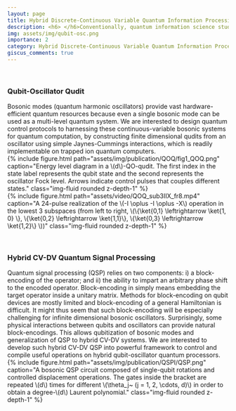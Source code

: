 ```yaml
---
layout: page
title: Hybrid Discrete-Continuous Variable Quantum Information Processing 
description: <h6> </h6>Conventionally, quantum information science studies the control of discrete-variable (DV) systems such as qubits. Continuous-variable (CV) systems such as bosonic modes are ubiquitous in Nature (such as molecular vibrations, phonons in solid materials, photons in optics) and yet much less is known on how to control and utilize them. We develop rigorious theories and efficient schemes to simultaneously manipulate multiple bosonic modes and qubits in a hybrid fashion to fully unleash the potential of hybrid DV-CV computation and quantum information processing.
img: assets/img/qubit-osc.png
importance: 2
category: Hybrid Discrete-Continuous Variable Quantum Information Processing
giscus_comments: true
---
```


<p>&nbsp;</p>
<h3><b>Qubit-Oscillator Qudit</b></h3>
Bosonic modes (quantum harmonic oscillators) provide vast hardware-efficient quantum resources because even a single bosonic mode can be used as a multi-level quantum system. We are interested to design quantum control protocols to harnessing these continuous-variable bosonic systems for quantum computation, by constructing finite dimensional qudits from an oscillator using simple Jaynes-Cummings interactions, which is readily implementable on trapped ion quantum computers.

<div class="row justify-content-sm-center">
    <div class="col-sm-5 mt-3 mt-md-0">
        {% include figure.html path="assets/img/publication/QOQ/fig1_QOQ.png" caption="Energy level diagram in a \(d\)-QO-qudit. The first index in the state label represents the qubit state and the second represents the oscillator Fock level. Arrows indicate control pulses that couples different states." class="img-fluid rounded z-depth-1" %}
    </div>
    <div class="col-sm-7 mt-3 mt-md-0">
        {% include figure.html path="assets/video/QOQ_sub3IIX_fr8.mp4" caption="A 24-pulse realization of the \(-I \oplus -I \oplus -X\) operation in the lowest 3 subspaces (from left to right, \(\{\ket{0,1} \leftrightarrow \ket{1, 0} \}, \{\ket{0,2} \leftrightarrow \ket{1,1}\}, \{\ket{0,3} \leftrightarrow \ket{1,2}\} \))" class="img-fluid rounded z-depth-1" %}
    </div>
</div>


<p>&nbsp;</p>
<h3><b>Hybrid CV-DV Quantum Signal Processing</b></h3>
Quantum signal processing (QSP) relies on two components: i) a block-encoding of the operator; and ii) the ability to impart an arbitrary phase shift to the encoded operator. Block-encoding in simply means embedding the target operator inside a unitary matrix. Methods for block-encoding on qubit devices are mostly limited and block-encoding of a general Hamiltonian is difficult. 
It might thus seem that such block-encoding will be especially challenging for infinite dimensional bosonic oscillators. Surprisingly, some physical interactions between qubits and oscillators can provide natural block-encodings. This allows qubitization of bosonic modes and generalization of QSP to hybrid CV-DV systems. We are interested to develop such hybrid CV-DV QSP into powerful framework to control and compile useful operations on hybrid qubit-oscillator quantum processors.

<div class="row justify-content-sm-center">
    <div class="col-sm-7 mt-3 mt-md-0">
        {% include figure.html path="assets/img/publication/QSPI/QSP.png" caption="A bosonic QSP circuit composed of single-qubit rotations and controlled displacement operations. The gates inside the bracket are repeated \(d\) times for different \(\theta_j~ (j = 1, 2, \cdots, d)\) in order to obtain a degree-\(d\) Laurent polynomial." class="img-fluid rounded z-depth-1" %}
    </div>
</div>
